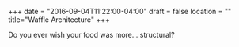 +++
date = "2016-09-04T11:22:00-04:00"
draft = false
location = ""
title="Waffle Architecture"
+++

Do you ever wish your food was more... structural? 
